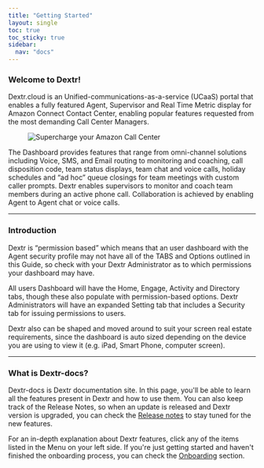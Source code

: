 ```yaml
---
title: "Getting Started"
layout: single
toc: true
toc_sticky: true
sidebar:
  nav: "docs"
---
```


### Welcome to Dextr! 

Dextr.cloud is an Unified-communications-as-a-service (UCaaS) portal that enables a fully featured Agent, Supervisor and Real Time Metric display for Amazon Connect Contact Center, enabling popular features requested from the most demanding Call Center Managers.

<figure>
   <img src="{{ '/assets/images/supercharge.png' }}" alt="Supercharge your Amazon Call Center">
</figure>

 The Dashboard provides features that range from omni-channel solutions including Voice, SMS, and Email routing to monitoring and coaching, call disposition code, team status displays, team chat and voice calls, holiday schedules and “ad hoc” queue closings for team meetings with custom caller prompts. Dextr enables supervisors to monitor and coach team members during an active phone call.  Collaboration is achieved by enabling Agent to Agent chat or voice calls. 

 - - - -

### Introduction

Dextr is “permission based” which means that an user dashboard with the Agent security profile may not have all of the TABS and Options outlined in this Guide, so check with your Dextr Administrator as to which permissions your dashboard may have.  

All users Dashboard will have the Home, Engage, Activity and Directory tabs, though these also populate with permission-based options. Dextr Administrators will have an expanded Setting tab that includes a Security tab for issuing permissions to users. 

Dextr also can be shaped and moved around to suit your screen real estate requirements, since the dashboard is auto sized depending on the device you are using to view it (e.g. iPad, Smart Phone, computer screen).   

- - - -

### What is Dextr-docs?

Dextr-docs is Dextr documentation site. In this page, you'll be able to learn all the features present in Dextr and how to use them. You can also keep track of the Release Notes, so when an update is released and Dextr version is upgraded, you can check the [Release notes](/release-notes/) to stay tuned for the new features.

For an in-depth explanation about Dextr features, click any of the items listed in the Menu on your left side. If you're just getting started and haven't finished the onboarding process, you can check the [Onboarding](/docs/onboarding/) section. 


